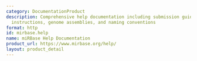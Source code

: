 ```yaml
---
category: DocumentationProduct
description: Comprehensive help documentation including submission guidelines, search
  instructions, genome assemblies, and naming conventions
format: http
id: mirbase.help
name: miRBase Help Documentation
product_url: https://www.mirbase.org/help/
layout: product_detail
---
```

